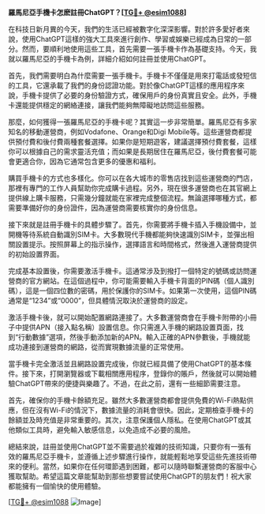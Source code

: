 **羅馬尼亞手機卡怎麽註冊ChatGPT？[[TG💪+ @esim1088](https://t.me/s/esim1088)]**

在科技日新月異的今天，我們的生活已經被數字化深深影響。對於許多愛好者來說，使用ChatGPT這樣的強大工具來進行創作、學習或娛樂已經成為日常的一部分。然而，要順利地使用這些工具，首先需要一張手機卡作為基礎支持。今天，我就以羅馬尼亞的手機卡為例，詳細介紹如何註冊並使用ChatGPT。

首先，我們需要明白為什麼需要一張手機卡。手機卡不僅僅是用來打電話或發短信的工具，它還承載了我們的身份認證功能。對於像ChatGPT這樣的應用程序來說，手機卡提供了必要的身份驗證方式，確保用戶的身份真實且安全。此外，手機卡還能提供穩定的網絡連接，讓我們能夠無障礙地訪問這些服務。

那麼，如何獲得一張羅馬尼亞的手機卡呢？其實這一步非常簡單。羅馬尼亞有多家知名的移動運營商，例如Vodafone、Orange和Digi Mobile等。這些運營商都提供預付費和後付費兩種套餐選擇。如果你是短期遊客，建議選擇預付費套餐，這樣你可以根據自己的需求靈活充值；而如果是長期居住在羅馬尼亞，後付費套餐可能會更適合你，因為它通常包含更多的優惠和福利。

購買手機卡的方式也多樣化。你可以在各大城市的零售店找到這些運營商的門店，那裡有專門的工作人員幫助你完成購卡過程。另外，現在很多運營商也在其官網上提供線上購卡服務，只需幾分鐘就能在家裡完成整個流程。無論選擇哪種方式，都需要準備好你的身份證件，因為運營商需要核實你的身份信息。

接下來就是註冊手機卡的具體步驟了。首先，你需要將手機卡插入手機設備中，並開機等待系統自動識別SIM卡。大多數現代手機都能夠快速識別SIM卡，並彈出相關設置提示。按照屏幕上的指示操作，選擇語言和時間格式，然後進入運營商提供的初始設置界面。

完成基本設置後，你需要激活手機卡。這通常涉及到撥打一個特定的號碼或訪問運營商的官方網站。在這個過程中，你可能需要輸入手機卡背面的PIN碼（個人識別碼），這是一個四位數的密碼，用於保護你的SIM卡。如果第一次使用，這個PIN碼通常是“1234”或“0000”，但具體情況取決於運營商的設定。

激活手機卡後，就可以開始配置網路連接了。大多數運營商會在手機卡附帶的小冊子中提供APN（接入點名稱）設置信息。你只需進入手機的網路設置頁面，找到“行動數據”選項，然後手動添加新的APN。輸入正確的APN參數後，手機就能成功連接到運營商的網路，從而實現數據流量的正常使用。

當手機卡完全激活並且網路設置完成後，你就已經具備了使用ChatGPT的基本條件。接下來，打開瀏覽器或下載相關應用程序，登錄你的賬戶，然後就可以開始體驗ChatGPT帶來的便捷與樂趣了。不過，在此之前，還有一些細節需要注意。

首先，確保你的手機卡餘額充足。雖然大多數運營商都會提供免費的Wi-Fi熱點供應，但在沒有Wi-Fi的情況下，數據流量的消耗會很快。因此，定期檢查手機卡的餘額並及時充值是非常重要的。其次，注意保護個人隱私。在使用ChatGPT或其他類似工具時，避免輸入敏感信息，以免造成不必要的風險。

總結來說，註冊並使用ChatGPT並不需要過於複雜的技術知識，只要你有一張有效的羅馬尼亞手機卡，並遵循上述步驟進行操作，就能輕鬆地享受這些先進技術帶來的便利。當然，如果你在任何環節遇到困難，都可以隨時聯繫運營商的客服中心獲取幫助。希望這篇文章能幫助到那些想要嘗試使用ChatGPT的朋友們！祝大家都能擁有一個愉快的使用體驗。

[[TG💪+ @esim1088](https://t.me/s/esim1088) ![Image](https://i.postimg.cc/4NQfJmqS/Snipaste-2025-05-13-00-14-12.png)]